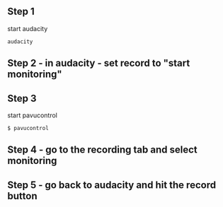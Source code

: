 

## Step 1
start audacity

```
audacity
```

## Step 2 - in audacity - set record to "start monitoring"

## Step 3
start pavucontrol

```
$ pavucontrol
```

## Step 4 - go to the recording tab and select monitoring

## Step 5 - go back to audacity and hit the record button
